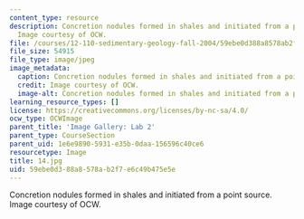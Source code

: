 ```yaml
---
content_type: resource
description: Concretion nodules formed in shales and initiated from a point source.
  Image courtesy of OCW.
file: /courses/12-110-sedimentary-geology-fall-2004/59ebe0d388a8578ab2f7e6c49b475e5e_14.jpg
file_size: 54915
file_type: image/jpeg
image_metadata:
  caption: Concretion nodules formed in shales and initiated from a point source.
  credit: Image courtesy of OCW.
  image-alt: Concretion nodules formed in shales and initiated from a point source.
learning_resource_types: []
license: https://creativecommons.org/licenses/by-nc-sa/4.0/
ocw_type: OCWImage
parent_title: 'Image Gallery: Lab 2'
parent_type: CourseSection
parent_uid: 1e6e9890-5931-e35b-0daa-156596c40ce6
resourcetype: Image
title: 14.jpg
uid: 59ebe0d3-88a8-578a-b2f7-e6c49b475e5e
---
```

Concretion nodules formed in shales and initiated from a point source. Image courtesy of OCW.